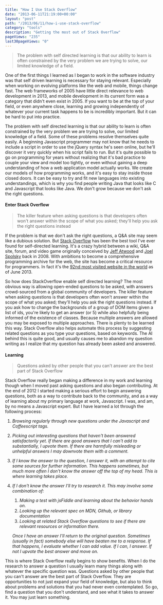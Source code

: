 ```yaml
---
title: "How I Use Stack Overflow"
date: "2013-06-11T21:19:00+00:00"
layout: "post"
path: "/2013/06/11/how-i-use-stack-overflow"
category: "tools"
description: "Getting the most out of Stack Overflow"
pageViews: "235"
last30pageViews: "0"
---
```


>The problem with self directed learning is that our ability to learn is often constrained by the very problem we are trying to solve, our limited knowledge of a field.

One of the first things I learned as I began to work in the software industry was that self driven learning is necessary for staying relevant.  Especially when working on evolving platforms like the web and mobile, things change fast.  The web frameworks of 2005 have little direct relevance to web development in 2013, and mobile development in its current form was a category that didn't even exist in 2005.  If you want to be at the top of your field, or even anywhere close, learning and growing independently of whatever your current task happens to be is incredibly important.  But it can be hard to put into practice.

The problem with self directed learning is that our ability to learn is often constrained by the very problem we are trying to solve, our limited knowledge of a field. Some of these problems resolve themselves quite easily.  A beginning Javascript programmer may not know that he needs to include a script in order to use the jQuery syntax he's seen online, but he'll discover it very quickly when his script fails to run.  But it's quite possible to go on programming for years without realizing that it's bad practice to couple your view and model too tightly, or even without gaining a deep understanding of how a web application model actually works. We create our models of how programming works, and it's easy to stay inside those closed doors.  It can be easy to try and fit new languages into existing understandings, which is why you find people writing Java that looks like C and Javascript that looks like Java.  We don't grow because we don't ask the right questions.

#### Enter Stack Overflow

> The killer feature when asking questions is that developers often won't answer within the scope of what you asked; they'll help you ask the right questions instead

If the problem is that we don't ask the right questions, a Q&A site may seem like a dubious solution.  But [Stack Overflow][so] has been the best tool I've ever found for self-directed learning. It's a crazy hybrid between a wiki, Q&A site, forum, and video game originally conceived by [Jeff Atwood][ja] and [Joel Spolsky][js] back in 2008.  With ambitions to become a comprehensive programming archive for the web, the site has become a critical resource for programmers. In fact it's the [92nd most visited website in the world][alexa] as of June 2013.

So how does StackOverflow enable self directed learning?  The most obvious way is allowing open-ended questions to be asked, with answers crowd-sourced from a global community of developers.  The killer feature when asking questions is that developers often won't answer within the scope of what you asked; they'll help you ask the right questions instead.  If you ask how to change the backgrounds of a group of DOM items given a list of ids, you're likely to get an answer (or 5) while also helpfully being informed of the existence of classes.  Because multiple answers are allowed you may be exposed to multiple approaches. There is plenty to be learned this way.  Stack Overflow also helps automate this process by suggesting related questions as you type your questions, based on keywords.  The AI behind this is quite good, and usually causes me to abandon my question writing as I realize that my question has already been asked and answered.

#### Learning

> Questions asked by other people that you can't answer are the best part of Stack Overflow

Stack Overflow really began making a difference in my work and learning though when I moved past asking questions and also began contributing.  At the end of 2012 I started making a serious effort to begin answering questions, both as a way to contribute back to the community, and as a way of learning about my primary language at work, Javascript.  I was, and am, by no means a Javascript expert.  But I have learned a lot through the following process:

1. *Browsing regularly through new questions under the Javascript and Coffeescript tags.*

2. *Picking out interesting  questions that haven't been answered satisfactorily yet.  If there are good answers that I can't add to substantially, I upvote them.  If there are harmfully misleading or unhelpful answers I may downvote them with a comment.*

3. *If I know the answer to the question, I answer it, with an attempt to cite some sources for further information.  This happens sometimes, but much more often I don't know the answer off the top of my head.  This is where learning takes place.*

4. *If I don't know the answer I'll try to research it.  This may involve some combination of:*
    1. *Making a test with jsFiddle and learning about the behavior hands on.*
    2. *Looking up the relevant spec on MDN, Github, or library documentation*
    3. *Looking at related Stack Overflow questions to see if there are relevant resources or information there.*

    *Once I have an answer I'll return to the original question.  Sometimes (usually in fact) somebody else will have beaten me to a response. If that happens, I evaluate whether I can add value.  If I can, I answer. If not I upvote the best answer and move on.*

This is where Stack Overflow really begins to show benefits.  When I do the research to answer a question I usually learn many things along with whatever the specific question was. Questions asked by other people that you can't answer are the best part of Stack Overflow.  They are opportunities to not just expand your field of knowledge, but also to think about problems and solutions that you had never even contemplated.  So go, find a question that you don't understand, and see what it takes to answer it.  You may just learn something.


[so]:http://stackoverflow.com/
[ja]: http://www.codinghorror.com/blog/
[js]: http://www.joelonsoftware.com/
[alexa]: http://www.alexa.com/siteinfo/stackoverflow.com
